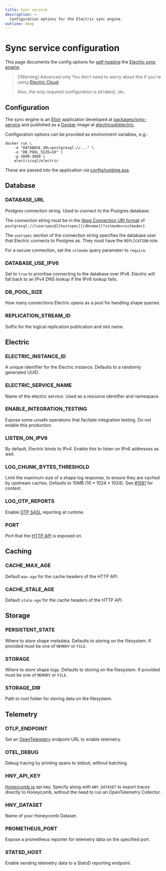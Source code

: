 ```yaml
---
title: Sync service
description: >-
  Configuration options for the Electric sync engine.
outline: deep
---
```


<script setup>
import EnvVarConfig from '../../src/components/EnvVarConfig.vue'
</script>

# Sync service configuration

This page documents the config options for [self-hosting](/docs/guides/deployment) the [Electric sync engine](/product/sync).

> [!Warning] Advanced only
> You don't need to worry about this if you're using [Electric Cloud](/product/cloud).
>
> Also, the only required configuration is `DATABASE_URL`.

## Configuration

The sync engine is an [Elixir](https://elixir-lang.org) application developed at [packages/sync-service](https://github.com/electric-sql/electric/tree/main/packages/sync-service) and published as a [Docker](https://docs.docker.com/get-started/docker-overview) image at [electricsql/electric](https://hub.docker.com/r/electricsql/electric).

Configuration options can be provided as environment variables, e.g.:

```shell
docker run \
    -e "DATABASE_URL=postgresql://..." \
    -e "DB_POOL_SIZE=10" \
    -p 3000:3000 \
    electricsql/electric
```

These are passed into the application via [config/runtime.exs](https://github.com/electric-sql/electric/blob/main/packages/sync-service/config/runtime.exs).

## Database

### DATABASE_URL

<EnvVarConfig
    name="DATABASE_URL"
    required={true}
    example="postgresql://user:password@example.com:54321/electric">

Postgres connection string. Used to connect to the Postgres database.

The connection string must be in the [libpg Connection URI format](https://www.postgresql.org/docs/current/libpq-connect.html#LIBPQ-CONNSTRING-URIS) of `postgresql://[userspec@][hostspec][/dbname][?sslmode=<sslmode>]`.

The `userspec` section of the connection string specifies the database user that Electric connects to Postgres as. They must have the `REPLICATION` role.

For a secure connection, set the `sslmode` query parameter to `require`.

</EnvVarConfig>

### DATABASE_USE_IPV6

<EnvVarConfig
    name="DATABASE_USE_IPV6"
    defaultValue="false"
    example="true">

Set to `true` to prioritise connecting to the database over IPv6. Electric will fall back to an IPv4 DNS lookup if the IPv6 lookup fails.

</EnvVarConfig>

### DB_POOL_SIZE

<EnvVarConfig
    name="DB_POOL_SIZE"
    defaultValue="20"
    example="10">

How many connections Electric opens as a pool for handling shape queries.

</EnvVarConfig>

### REPLICATION_STREAM_ID

<EnvVarConfig
    name="REPLICATION_STREAM_ID"
    defaultValue="default"
    example="my-app">

Suffix for the logical replication publication and slot name.

</EnvVarConfig>

## Electric

### ELECTRIC_INSTANCE_ID

<EnvVarConfig
    name="ELECTRIC_INSTANCE_ID"
    defaultValue="Electric.Utils.uuid4()"
    example="some-unique-instance-identifier">

A unique identifier for the Electric instance. Defaults to a randomly generated UUID.

</EnvVarConfig>

### ELECTRIC_SERVICE_NAME

<EnvVarConfig
    name="ELECTRIC_SERVICE_NAME"
    defaultValue="electric"
    example="my-electric-service">

Name of the electric service. Used as a resource identifier and namespace.

</EnvVarConfig>

### ENABLE_INTEGRATION_TESTING

<EnvVarConfig
    name="ENABLE_INTEGRATION_TESTING"
    defaultValue="false"
    example="true">

Expose some unsafe operations that faciliate integration testing.
Do not enable this production.

</EnvVarConfig>

### LISTEN_ON_IPV6

<EnvVarConfig
    name="LISTEN_ON_IPV6"
    defaultValue="false"
    example="true">

By default, Electric binds to IPv4. Enable this to listen on IPv6 addresses as well.

</EnvVarConfig>

### LOG_CHUNK_BYTES_THRESHOLD

<EnvVarConfig
    name="LOG_CHUNK_BYTES_THRESHOLD"
    defaultValue="10485760"
    example="20971520">

Limit the maximum size of a shape log response, to ensure they are cached by
upstream caches. Defaults to 10MB (10 * 1024 * 1024). See [#1581](https://github.com/electric-sql/electric/issues/1581) for context.

</EnvVarConfig>

### LOG_OTP_REPORTS

<EnvVarConfig
    name="LOG_OTP_REPORTS"
    defaultValue="false"
    example="true">

Enable [OTP SASL](https://www.erlang.org/doc/apps/sasl/sasl_app.html) reporting at runtime.

</EnvVarConfig>

### PORT

<EnvVarConfig
    name="PORT"
    defaultValue="3000"
    example="8080">

Port that the [HTTP API](/docs/api/http) is exposed on.

</EnvVarConfig>

## Caching

### CACHE_MAX_AGE

<EnvVarConfig
    name="CACHE_MAX_AGE"
    defaultValue="60"
    example="5">

Default `max-age` for the cache headers of the HTTP API.

</EnvVarConfig>

### CACHE_STALE_AGE

<EnvVarConfig
    name="CACHE_STALE_AGE"
    defaultValue="300"
    example="5">

Default `stale-age` for the cache headers of the HTTP API.

</EnvVarConfig>

## Storage

### PERSISTENT_STATE

<EnvVarConfig
    name="PERSISTENT_STATE"
    defaultValue="FILE"
    example="MEMORY">

Where to store shape metadata. Defaults to storing on the filesystem.
If provided must be one of `MEMORY` or `FILE`.

</EnvVarConfig>

### STORAGE

<EnvVarConfig
    name="STORAGE"
    defaultValue="FILE"
    example="MEMORY">

Where to store shape logs. Defaults to storing on the filesystem.
If provided must be one of `MEMORY` or `FILE`.

</EnvVarConfig>

### STORAGE_DIR

<EnvVarConfig
    name="STORAGE_DIR"
    defaultValue="./persistent"
    example="/var/example">

Path to root folder for storing data on the filesystem.

</EnvVarConfig>

## Telemetry

### OTLP_ENDPOINT

<EnvVarConfig
    name="OTLP_ENDPOINT"
    optional="true"
    example="https://example.com">

Set an [OpenTelemetry](https://opentelemetry.io/docs/what-is-opentelemetry/) endpoint URL
to enable telemetry.

</EnvVarConfig>

### OTEL_DEBUG

<EnvVarConfig
    name="OTEL_DEBUG"
    defaultValue="false"
    example="true">

Debug tracing by printing spans to stdout, without batching.

</EnvVarConfig>

### HNY_API_KEY

<EnvVarConfig
    name="HNY_API_KEY"
    optional="true"
    example="your-api-key">

[Honeycomb.io](https://www.honeycomb.io) api key. Specify along with `HNY_DATASET` to
export traces directly to Honeycomb, without the need to run an OpenTelemetry Collector.

</EnvVarConfig>

### HNY_DATASET

<EnvVarConfig
    name="HNY_DATASET"
    optional="true"
    example="your-dataset-name">

Name of your Honeycomb Dataset.

</EnvVarConfig>

### PROMETHEUS_PORT

<EnvVarConfig
    name="PROMETHEUS_PORT"
    optional="true"
    example="9090">

Expose a prometheus reporter for telemetry data on the specified port.

</EnvVarConfig>

### STATSD_HOST

<EnvVarConfig
    name="STATSD_HOST"
    optional="true"
    example="https://example.com">

Enable sending telemetry data to a StatsD reporting endpoint.

</EnvVarConfig>
